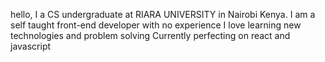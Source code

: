 hello,
I a CS undergraduate at RIARA UNIVERSITY in Nairobi Kenya.
I am a self taught front-end developer with no experience
I love learning new technologies and problem solving
Currently perfecting on react and javascript

<!---
osewetess/osewetess is a ✨ special ✨ repository because its `README.md` (this file) appears on your GitHub profile.
You can click the Preview link to take a look at your changes.
--->
